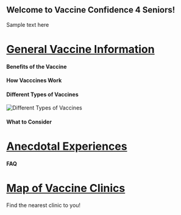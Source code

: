 ## Welcome to Vaccine Confidence 4 Seniors! 

Sample text here

# [General Vaccine Information](info)

#### Benefits of the Vaccine  
#### How Vacccines Work 
#### Different Types of Vaccines 
![Different Types of Vaccines](https://upload.wikimedia.org/wikipedia/commons/thumb/e/ee/Fimmu-11-579250-g004.jpg/300px-Fimmu-11-579250-g004.jpg)  
#### What to Consider

# [Anecdotal Experiences](forum)
#### FAQ
  
# [Map of Vaccine Clinics](map) 
  Find the nearest clinic to you!
